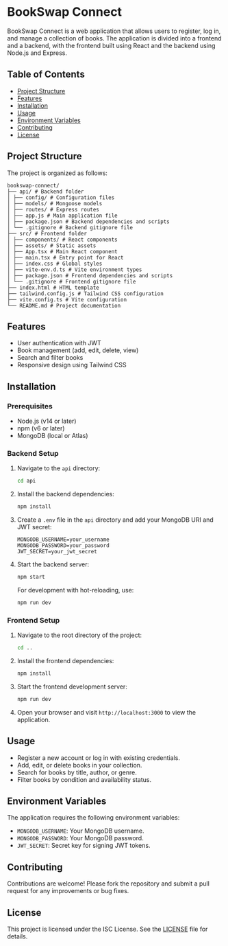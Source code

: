 # BookSwap Connect

BookSwap Connect is a web application that allows users to register, log in, and manage a collection of books. The application is divided into a frontend and a backend, with the frontend built using React and the backend using Node.js and Express.

## Table of Contents

- [Project Structure](#project-structure)
- [Features](#features)
- [Installation](#installation)
- [Usage](#usage)
- [Environment Variables](#environment-variables)
- [Contributing](#contributing)
- [License](#license)

## Project Structure

The project is organized as follows:

```
bookswap-connect/
├── api/ # Backend folder
│ ├── config/ # Configuration files
│ ├── models/ # Mongoose models
│ ├── routes/ # Express routes
│ ├── app.js # Main application file
│ ├── package.json # Backend dependencies and scripts
│ └── .gitignore # Backend gitignore file
├── src/ # Frontend folder
│ ├── components/ # React components
│ ├── assets/ # Static assets
│ ├── App.tsx # Main React component
│ ├── main.tsx # Entry point for React
│ ├── index.css # Global styles
│ ├── vite-env.d.ts # Vite environment types
│ ├── package.json # Frontend dependencies and scripts
│ └── .gitignore # Frontend gitignore file
├── index.html # HTML template
├── tailwind.config.js # Tailwind CSS configuration
├── vite.config.ts # Vite configuration
└── README.md # Project documentation
```

## Features

- User authentication with JWT
- Book management (add, edit, delete, view)
- Search and filter books
- Responsive design using Tailwind CSS

## Installation

### Prerequisites

- Node.js (v14 or later)
- npm (v6 or later)
- MongoDB (local or Atlas)

### Backend Setup

1. Navigate to the `api` directory:

   ```sh
   cd api
   ```

2. Install the backend dependencies:

   ```sh
   npm install
   ```

3. Create a `.env` file in the `api` directory and add your MongoDB URI and JWT secret:

   ```
   MONGODB_USERNAME=your_username
   MONGODB_PASSWORD=your_password
   JWT_SECRET=your_jwt_secret
   ```

4. Start the backend server:

   ```sh
   npm start
   ```

   For development with hot-reloading, use:

   ```sh
   npm run dev
   ```

### Frontend Setup

1. Navigate to the root directory of the project:

   ```sh
   cd ..
   ```

2. Install the frontend dependencies:

   ```sh
   npm install
   ```

3. Start the frontend development server:

   ```sh
   npm run dev
   ```

4. Open your browser and visit `http://localhost:3000` to view the application.

## Usage

- Register a new account or log in with existing credentials.
- Add, edit, or delete books in your collection.
- Search for books by title, author, or genre.
- Filter books by condition and availability status.

## Environment Variables

The application requires the following environment variables:

- `MONGODB_USERNAME`: Your MongoDB username.
- `MONGODB_PASSWORD`: Your MongoDB password.
- `JWT_SECRET`: Secret key for signing JWT tokens.

## Contributing

Contributions are welcome! Please fork the repository and submit a pull request for any improvements or bug fixes.

## License

This project is licensed under the ISC License. See the [LICENSE](LICENSE) file for details.
